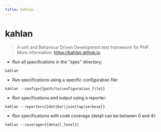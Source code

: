 ```yaml
---
title: kahlan
---
```

# kahlan

> A unit and Behaviour Driven Development test framework for PHP.
> More information: <https://kahlan.github.io>.

- Run all specifications in the "spec" directory:

`kahlan`

- Run specifications using a specific configuration file:

`kahlan --config={{path/to/configuration_file}}`

- Run specifications and output using a reporter:

`kahlan --reporter={{dot|bar|json|tap|verbose}}`

- Run specifications with code coverage (detail can be between 0 and 4):

`kahlan --coverage={{detail_level}}`
